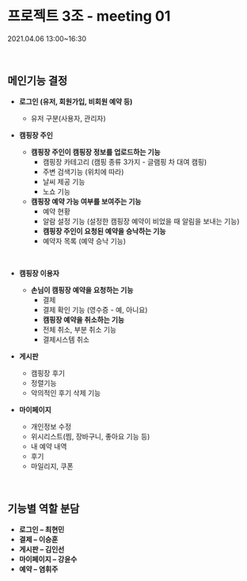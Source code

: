 # 프로젝트 3조 - meeting 01

2021.04.06 13:00~16:30

<br>

## 메인기능 결정

* **로그인 (유저, 회원가입, 비회원 예약 등)**
  * 유저 구분(사용자, 관리자)

* **캠핑장 주인**
  * **캠핑장 주인이 캠핑장 정보를 업로드하는 기능**
    * 캠핑장 카테고리 (캠핑 종류 3가지 - 글램핑 차 대여 캠핑)
    * 주변 검색기능 (위치에 따라)
    * 날씨 제공 기능
    * 노쇼 기능
  * **캠핑장 예약 가능 여부를 보여주는 기능**
    * 예약 현황
    * 알람 설정 기능 (설정한 캠핑장 예약이 비었을 때 알림을 보내는 기능)
    * **캠핑장 주인이 요청된 예약을 승낙하는 기능**
    * 예약자 목록 (예약 승낙 기능)

<br>

* **캠핑장 이용자**
  * **손님이 캠핑장 예약을 요청하는 기능**
    * 결제
    * 결제 확인 기능 (영수증 - 예, 아니요)
    * **캠핑장 예약을 취소하는 기능**
    * 전체 취소, 부분 취소 기능
    * 결제시스템 취소

* **게시판**
  * 캠핑장 후기
  * 정렬기능
  * 악의적인 후기 삭제 기능

* **마이페이지**
  * 개인정보 수정
  * 위시리스트(찜, 장바구니, 좋아요 기능 등)
  * 내 예약 내역
  * 후기
  * 마일리지, 쿠폰

 <br>

## 기능별 역할 분담

* **로그인 – 최현민**
* **결제 – 이승훈**
* **게시판 – 김인선**
* **마이페이지 – 강윤수**
* **예약 – 염휘주**